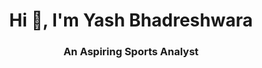 <h1 align="center">Hi 👋, I'm Yash Bhadreshwara</h1>
<h3 align="center">An Aspiring Sports Analyst</h3>
